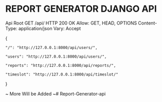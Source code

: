# REPORT GENERATOR DJANGO API

Api Root
GET /api/
HTTP 200 OK
Allow: GET, HEAD, OPTIONS
Content-Type: application/json
Vary: Accept

{
    
    "/": "http://127.0.0.1:8000/api/users/",

    "users": "http://127.0.0.1:8000/api/users/",

    "reports": "http://127.0.0.1:8000/api/reports/",
    
    "timeslot": "http://127.0.0.1:8000/api/timeslot/"

}

~ More Will be Added ~# Report-Generator-api
